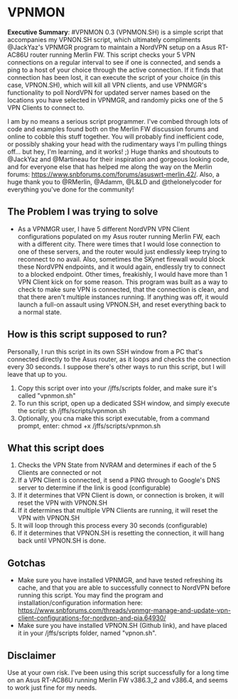 # VPNMON

**Executive Summary**: #VPNMON 0.3 (VPNMON.SH) is a simple script that accompanies my VPNON.SH script, which ultimately compliments @JackYaz's VPNMGR program to maintain a NordVPN setup on a Asus RT-AC86U router running Merlin FW. This script checks your 5 VPN connections on a regular interval to see if one is connected, and sends a ping to a host of your choice through the active connection.  If it finds that connection has been lost, it can execute the script of your choice (in this case, VPNON.SH), which will kill all VPN clients, and use VPNMGR's functionality to poll NordVPN for updated server names based on the locations you have selected in VPNMGR, and randomly picks one of the 5 VPN Clients to connect to. 

I am by no means a serious script programmer. I've combed through lots of code and examples found both on the Merlin FW discussion forums and online to cobble this stuff together. You will probably find inefficient code, or possibly shaking your head with the rudimentary ways I'm pulling things off... but hey, I'm learning, and it works! ;)  Huge thanks and shoutouts to @JackYaz and @Martineau for their inspiration and gorgeous looking code, and for everyone else that has helped me along the way on the Merlin forums: https://www.snbforums.com/forums/asuswrt-merlin.42/.  Also, a huge thank you to @RMerlin, @Adamm, @L&LD and @thelonelycoder for everything you've done for the community!

The Problem I was trying to solve
---------------------------------
* As a VPNMGR user, I have 5 different NordVPN VPN Client configurations populated on my Asus router running Merlin FW, each with a different city.  There were times that I would lose connection to one of these servers, and the router would just endlessly keep trying to reconnect to no avail.  Also, sometimes the SKynet firewall would block these NordVPN endpoints, and it would again, endlessly try to connect to a blocked endpoint.  Other times, freakishly, I would have more than 1 VPN Client kick on for some reason.  This program was built as a way to check to make sure VPN is connected, that the connection is clean, and that there aren't multiple instances running.  If anything was off, it would launch a full-on assault using VPNON.SH, and reset everything back to a normal state.

How is this script supposed to run?
-----------------------------------
Personally, I run this script in its own SSH window from a PC that's connected directly to the Asus router, as it loops and checks the connection every 30 seconds. I suppose there's other ways to run this script, but I will leave that up to you.
1. Copy this script over into your /jffs/scripts folder, and make sure it's called "vpnmon.sh"
2. To run this script, open up a dedicated SSH window, and simply execute the script:
   sh /jffs/scripts/vpnmon.sh
3. Optionally, you cna make this script executable, from a command prompt, enter:
   chmod +x /jffs/scripts/vpnmon.sh

What this script does
---------------------
1. Checks the VPN State from NVRAM and determines if each of the 5 Clients are connected or not
2. If a VPN Client is connected, it send a PING through to Google's DNS server to determine if the link is good (configurable)
3. If it determines that VPN Client is down, or connection is broken, it will reset the VPN with VPNON.SH
4. If it determines that multiple VPN Clients are running, it will reset the VPN with VPNON.SH
5. It will loop through this process every 30 seconds (configurable)
6. If it determines that VPNON.SH is resetting the connection, it will hang back until VPNON.SH is done.

Gotchas
-------
* Make sure you have installed VPNMGR, and have tested refreshing its cache, and that you are able to successfully connect to NordVPN before running this script. You may find the program and installation/configuration information here: https://www.snbforums.com/threads/vpnmgr-manage-and-update-vpn-client-configurations-for-nordvpn-and-pia.64930/
* Make sure you have installed VPNON.SH (Github link), and have placed it in your /jffs/scripts folder, named "vpnon.sh".

Disclaimer
----------
Use at your own risk.  I've been using this script successfully for a long time on an Asus RT-AC86U running Merlin FW v386.3_2 and v386.4, and seems to work just fine for my needs.
